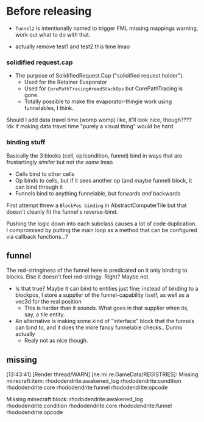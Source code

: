 # Before releasing

- `funnel2` is intentionally named to trigger FML missing mappings warning, work out what to do with that.

- actually remove test1 and test2 this time lmao

### solidified request.cap

* The purpose of SolidifiedRequest.Cap ("solidified request holder").
  * Used for the Retainer Evaporator
  * Used for `CorePathTracing#readStackOps` but CorePathTracing is gone.
  * Totally possible to make the evaporator-thingie work using funnelables, I think.

Should I add data travel time (womp womp) like, it'll look nice, though???? Idk if making data travel time "purely a visual thing" would be hard.

### binding stuff

Basically the 3 blocks (cell, op/condition, funnel) bind in ways that are frustartingly *similar* but not *the same* lmao

* Cells bind to other cells
* Op binds to cells, but if it sees another op (and maybe funnel) block, it can bind through it
* Funnels bind to anything funnelable, but forwards *and* backwards

First attempt threw a `BlockPos binding` in AbstractComputerTile but that doesn't cleanly fit the funnel's reverse-bind.

Pushing the logic down into each subclass causes a lot of code duplication. I compromised by putting the main loop as a method that can be configured via callback functions...?

## funnel

The red-stringiness of the funnel here is predicated on it only binding to blocks. Else it doesn't feel red-stringy. Right? Maybe not.

* Is that true? Maybe it can bind to entities just fine; instead of binding to a blockpos, I store a supplier of the funnel-capability itself, as well as a vec3d for the real position
  * This is harder than it sounds. What goes in that supplier<rhodofunnelable> when its, say, a tile entity.
* An alternative is making some kind of "interface" block that the funnels can bind to, and it does the more fancy funnelable checks.. Dunno actually
  * Realy not as nice though.

## missing

[13:43:41] [Render thread/WARN] [ne.mi.re.GameData/REGISTRIES]: Missing minecraft:item:
rhododendrite:awakened_log
rhododendrite:condition
rhododendrite:core
rhododendrite:funnel
rhododendrite:opcode

Missing minecraft:block:
rhododendrite:awakened_log
rhododendrite:condition
rhododendrite:core
rhododendrite:funnel
rhododendrite:opcode